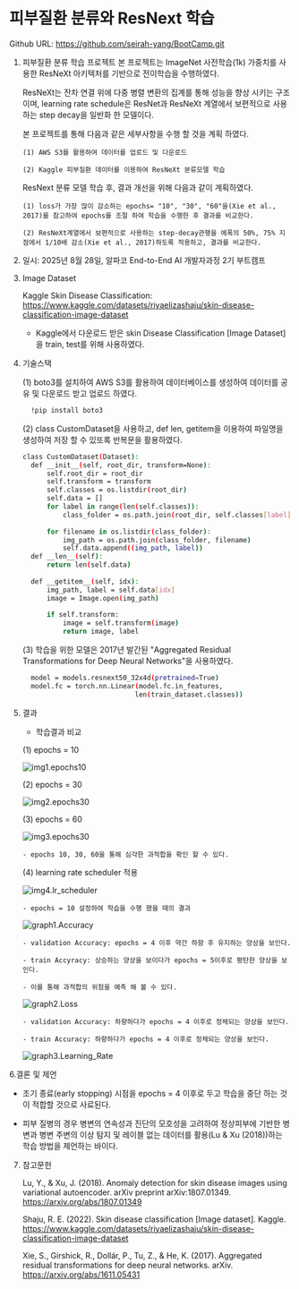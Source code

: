 # 피부질환 분류와 ResNext 학습
  Github URL: https://github.com/seirah-yang/BootCamp.git

1. 피부질환 분류 학습 프로젝트 
   본 프로젝트는 ImageNet 사전학습(1k) 가중치를 사용한 ResNeXt 아키텍처를 기반으로 전이학습을 수행하였다. 
    
   ResNeXt는 잔차 연결 위에 다중 병렬 변환의 집계를 통해 성능을 향상 시키는 구조이며, learning rate schedule은 ResNet과 ResNeXt 계열에서 보편적으로 사용하는 step decay을 일반화 한 모델이다. 
   
   본 프로젝트를 통해 다음과 같은 세부사항을 수행 할 것을 계획 하였다. 

       (1) AWS S3를 활용하여 데이터를 업로드 및 다운로드
      
       (2) Kaggle 피부질환 데이터를 이용하여 ResNeXt 분류모델 학습

   ResNext 분류 모델 학습 후, 결과 개선을 위해 다음과 같이 계획하였다.
   
       (1) loss가 가장 많이 감소하는 epochs= "10", "30", "60"을(Xie et al., 2017)를 참고하여 epochs를 조절 하여 학습을 수행한 후 결과를 비교한다. 
      
       (2) ResNeXt계열에서 보편적으로 사용하는 step-decay관행을 에폭의 50%, 75% 지점에서 1/10배 감소(Xie et al., 2017)하도록 적용하고, 결과를 비교한다. 
      
2. 일시: 2025년 8월 28일, 알파코 End-to-End AI 개발자과정 2기 부트캠프

3. Image Dataset 

   Kaggle Skin Disease Classification: https://www.kaggle.com/datasets/riyaelizashaju/skin-disease-classification-image-dataset
    
     - Kaggle에서 다운로드 받은 skin Disease Classification [Image Dataset]을 train, test를 위해 사용하였다.
       
4. 기술스택

    (1) boto3를 설치하여 AWS S3를 활용하여 데이터베이스를 생성하여 데이터를 공유 및 다운로드 받고 업로드 하였다.
    ```bash
      !pip install boto3
    ```   
    (2) class CustomDataset을 사용하고, def len, getitem을 이용하여 파일명을 생성하여 저장 할 수 있또록 반복문을 활용하였다. 
      
    ```bash
    class CustomDataset(Dataset):
      def __init__(self, root_dir, transform=None):
          self.root_dir = root_dir
          self.transform = transform
          self.classes = os.listdir(root_dir)
          self.data = []
          for label in range(len(self.classes)):
              class_folder = os.path.join(root_dir, self.classes[label])
            
          for filename in os.listdir(class_folder):
              img_path = os.path.join(class_folder, filename)
              self.data.append((img_path, label))
      def __len__(self):
          return len(self.data)
      
      def __getitem__(self, idx):
          img_path, label = self.data[idx]
          image = Image.open(img_path)
  
          if self.transform:
              image = self.transform(image)
              return image, label
    ```
    
    (3) 학습을 위한 모델은 2017년 발간된 "Aggregated Residual Transformations for Deep Neural Networks"을 사용하였다.
  
    ```bash
      model = models.resnext50_32x4d(pretrained=True) 
      model.fc = torch.nn.Linear(model.fc.in_features, 
                                len(train_dataset.classes))
    ```

5. 결과
  
   - 학습결과 비교
     
    (1) epochs = 10
   
     ![img1.epochs10](https://github.com/seirah-yang/BootCamp/blob/main/Skin_Disease/epochs10.png)
    
    (2) epochs = 30
   
     ![img2.epochs30](https://github.com/seirah-yang/BootCamp/blob/main/Skin_Disease/epochs30.png)
     
    (3) epochs = 60
   
     ![img3.epochs30](https://github.com/seirah-yang/BootCamp/blob/main/Skin_Disease/epochs60.png)
  
       - epochs 10, 30, 60을 통해 심각한 과적합을 확인 할 수 있다.
       
    (4) learning rate scheduler 적용
    
     ![img4.lr_scheduler](https://github.com/seirah-yang/BootCamp/blob/main/Skin_Disease/lr_schedule.png)
  
       - epochs = 10 설정하여 학습을 수행 했을 때의 결과 
  
     ![graph1.Accuracy](https://github.com/seirah-yang/BootCamp/blob/main/Skin_Disease/lr_scheduler_result1.png)
  
       - validation Accuracy: epochs = 4 이후 약간 하향 후 유지하는 양상을 보인다. 
    
       - train Accyracy: 상승하는 양상을 보이다가 epochs = 5이후로 평탄한 양상을 보인다. 
    
       - 이를 통해 과적합의 위험을 예측 해 볼 수 있다. 
      
     ![graph2.Loss](https://github.com/seirah-yang/BootCamp/blob/main/Skin_Disease/lr_scheduler_result2.png)
  
       - validation Accuracy: 하향하다가 epochs = 4 이후로 정체되는 양상을 보인다.  
    
       - train Accuracy: 하향하다가 epochs = 4 이후로 정체되는 양상을 보인다.  
  
     ![graph3.Learning_Rate](https://github.com/seirah-yang/BootCamp/blob/main/Skin_Disease/lr_scheduler_result3.png)


6.결론 및 제언 

   - 조기 종료(early stopping) 시점을 epochs = 4 이후로 두고 학습을 중단 하는 것이 적합할 것으로 사료된다.
    
   - 피부 질병의 경우 병변의 연속성과 진단의 모호성을 고려하여 정상피부에 기반한 병변과  병변 주변의 이상 탐지 및 레이블 없는 데이터를 활용(Lu & Xu (2018))하는 학습 방법을 제언하는 바이다.

7. 참고문헌

   Lu, Y., & Xu, J. (2018). Anomaly detection for skin disease images using variational autoencoder. arXiv preprint arXiv:1807.01349. https://arxiv.org/abs/1807.01349
    
   Shaju, R. E. (2022). Skin disease classification [Image dataset]. Kaggle. https://www.kaggle.com/datasets/riyaelizashaju/skin-disease-classification-image-dataset
    
   Xie, S., Girshick, R., Dollár, P., Tu, Z., & He, K. (2017). Aggregated residual transformations for deep neural networks. arXiv. https://arxiv.org/abs/1611.05431
  
